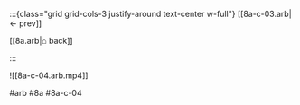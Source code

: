 :::{class="grid grid-cols-3 justify-around text-center w-full"}
[[8a-c-03.arb|← prev]]

[[8a.arb|⌂ back]]

<span/>

:::

![[8a-c-04.arb.mp4]]

#arb #8a #8a-c-04

